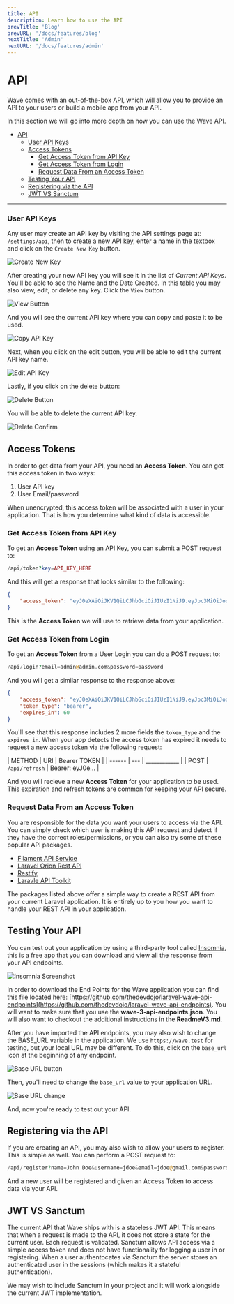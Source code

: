 ```yaml
---
title: API
description: Learn how to use the API
prevTitle: 'Blog'
prevURL: '/docs/features/blog'
nextTitle: 'Admin'
nextURL: '/docs/features/admin'
---
```


# API

Wave comes with an out-of-the-box API, which will allow you to provide an API to your users or build a mobile app from your API.

In this section we will go into more depth on how you can use the Wave API.

- [API](#api)
    - [User API Keys](#user-api-keys)
  - [Access Tokens](#access-tokens)
    - [Get Access Token from API Key](#get-access-token-from-api-key)
    - [Get Access Token from Login](#get-access-token-from-login)
    - [Request Data From an Access Token](#request-data-from-an-access-token)
  - [Testing Your API](#testing-your-api)
  - [Registering via the API](#registering-via-the-api)
  - [JWT VS Sanctum](#jwt-vs-sanctum)

---

### User API Keys

Any user may create an API key by visiting the API settings page at: `/settings/api`, then to create a new API key, enter a name in the textbox and click on the `Create New Key` button.

<img src="https://cdn.devdojo.com/images/august2024/create-new-key.png" alt="Create New Key" class="w-full" />

After creating your new API key you will see it in the list of *Current API Keys*. You'll be able to see the Name and the Date Created. In this table you may also view, edit, or delete any key. Click the `View` button.

<img src="https://cdn.devdojo.com/images/august2024/view-button.png" alt="View Button" class="w-full" />

And you will see the current API key where you can copy and paste it to be used.

<img src="https://cdn.devdojo.com/images/august2024/copy-api-key.png" alt="Copy API Key" class="w-full" />

Next, when you click on the edit button, you will be able to edit the current API key name.

<img src="https://cdn.devdojo.com/images/august2024/edit-api-key.png" alt="Edit API Key" class="w-full" />

Lastly, if you click on the delete button:

<img src="https://cdn.devdojo.com/images/august2024/delete-button.png" alt="Delete Button" class="w-full" />

You will be able to delete the current API key.

<img src="https://cdn.devdojo.com/images/august2024/delete-confirm.png" alt="Delete Confirm" class="w-full" />

## Access Tokens

In order to get data from your API, you need an **Access Token**. You can get this access token in two ways:

1. User API key
2. User Email/password

When unencrypted, this access token will be associated with a user in your application. That is how you determine what kind of data is accessible.

### Get Access Token from API Key

To get an **Access Token** using an API Key, you can submit a POST request to:

```php
/api/token?key=API_KEY_HERE
```

And this will get a response that looks similar to the following:

```json
{
    "access_token": "eyJ0eXAiOiJKV1QiLCJhbGciOiJIUzI1NiJ9.eyJpc3MiOiJodHRwOlwvXC93YXZlLnRlc3RcL2FwaVwvdG9rZW4iLCJpYXQiOjE1Mzk4MDg4OTUsImV4cCI6MTUzOTgxMjQ5NSwibmJmIjoxNTM5ODA4ODk1LCJqdGkiOiJRdTViYnhwdlBkNE9tT3ZZIiwic3ViIjoyLCJwcnYiOiI4N2UwYWYxZWY5ZmQxNTgxMmZkZWM5NzE1M2ExNGUwYjA0NzU0NmFhIn0.AJNTXTlnI74ZyPw2rqvEaI7P5YPaLnZNWcCBBmRX0W0"
}
```

This is the **Access Token** we will use to retrieve data from your application.

### Get Access Token from Login

To get an **Access Token** from a User Login you can do a POST request to:

```php
/api/login?email=admin@admin.com&password=password
```

And you will get a similar response to the response above:

```json
{
    "access_token": "eyJ0eXAiOiJKV1QiLCJhbGciOiJIUzI1NiJ9.eyJpc3MiOiJodHRwOlwvXC93YXZlLnRlc3RcL2FwaVwvbG9naW4iLCJpYXQiOjE1Mzk4MTE0NjUsImV4cCI6MTUzOTgxNTA2NSwibmJmIjoxNTM5ODExNDY1LCJqdGkiOiJKRWljOGdTWFp4S0VjaWh1Iiwic3ViIjoxLCJwcnYiOiI4N2UwYWYxZWY5ZmQxNTgxMmZkZWM5NzE1M2ExNGUwYjA0NzU0NmFhIn0._1oFRK-zeUKMpvCcg8kmM86avzzmI--yQnI4KRwYk1k",
    "token_type": "bearer",
    "expires_in": 60
}
```

You'll see that this response includes 2 more fields the `token_type` and the `expires_in`. When your app detects the access token has expired it needs to request a new access token via the following request:

| METHOD | URI | Bearer TOKEN |
| ------ | --- | ____________ |
| POST | `/api/refresh` | Bearer: eyJ0e... |

And you will recieve a new **Access Token** for your application to be used. This expiration and refresh tokens are common for keeping your API secure.

### Request Data From an Access Token

You are responsible for the data you want your users to access via the API. You can simply check which user is making this API request and detect if they have the correct roles/permissions, or you can also try some of these popular API packages.

- <a href="https://filamentphp.com/plugins/rupadana-api-service" class="underline" target="_blank">Filament API Service</a>
- <a href="https://github.com/tailflow/laravel-orion" class="underline" target="_blank">Laravel Orion Rest API</a>
- <a href="https://restify.binarcode.com/" class="underline" target="_blank">Restify</a>
- <a href="https://laravelapitoolkit.com/" class="underline" target="_blank">Laravle API Toolkit</a>

The packages listed above offer a simple way to create a REST API from your current Laravel application. It is entirely up to you how you want to handle your REST API in your application.

## Testing Your API

You can test out your application by using a third-party tool called <a href="https://insomnia.rest/" target="_blank">Insomnia</a>, this is a free app that you can download and view all the response from your API endpoints.

<img src="https://cdn.devdojo.com/images/august2024/insomnia.png" class="w-full" alt="Insomnia Screenshot" />

In order to download the End Points for the Wave application you can find this file located here: [https://github.com/thedevdojo/laravel-wave-api-endpoints](https://github.com/thedevdojo/laravel-wave-api-endpoints). You will want to make sure that you use the **wave-3-api-endpoints.json**. You will also want to checkout the additional instructions in the **ReadmeV3.md**.

After you have imported the API endpoints, you may also wish to change the BASE_URL variable in the application. We use `https://wave.test` for testing, but your local URL may be different. To do this, click on the `base_url` icon at the beginning of any endpoint.

<img src="https://cdn.devdojo.com/images/august2024/click_base_url.png" class="w-full" alt="Base URL button" />

Then, you'll need to change the `base_url` value to your application URL.

<img src="https://cdn.devdojo.com/images/august2024/base_url_change.png" class="w-full" alt="Base URL change" />

And, now you're ready to test out your API.

## Registering via the API

If you are creating an API, you may also wish to allow your users to register. This is simple as well. You can perform a POST request to:

```php
/api/register?name=John Doe&username=jdoe&email=jdoe@gmail.com&password=pass
```

And a new user will be registered and given an Access Token to access data via your API.


## JWT VS Sanctum

The current API that Wave ships with is a stateless JWT API. This means that when a request is made to the API, it does not store a state for the current user. Each request is validated. Sanctum allows API access via a simple access token and does not have functionality for logging a user in or registering. When a user authentocates via Sanctum the server stores an authenticated user in the sessions (which makes it a stateful authentication).

We may wish to include Sanctum in your project and it will work alongside the current JWT implementation.